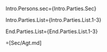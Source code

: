 Intro.Persons.sec={Intro.Parties.Sec}

Intro.Parties.List={Intro.Parties.List.1-3}

End.Parties.List={End.Parties.List.1-3}
 
=[Sec/Agt.md]